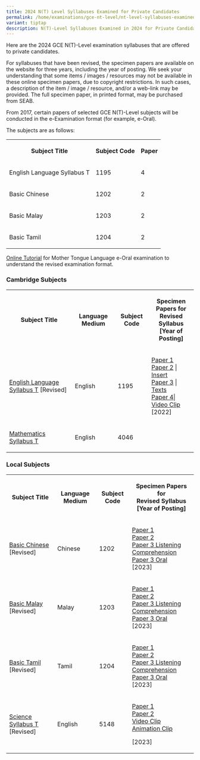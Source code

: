 ```yaml
---
title: 2024 N(T) Level Syllabuses Examined for Private Candidates
permalink: /home/examinations/gce-nt-level/nt-level-syllabuses-examined-for-private-candidates-2024/
variant: tiptap
description: N(T)-Level Syllabuses Examined in 2024 for Private Candidates
---
```

<p>Here are the 2024 GCE N(T)-Level examination syllabuses that are offered
to private candidates.</p>
<p>For syllabuses that have been revised, the specimen papers are available
on the website for three years, including the year of posting. We seek
your understanding that some items / images / resources may not be available
in these online specimen papers, due to copyright restrictions. In such
cases, a description of the item / image / resource, and/or a web-link
may be provided. The full specimen paper, in printed format, may be purchased
from SEAB.</p>
<p>From 2017, certain papers of selected GCE N(T)-Level subjects will be
conducted in the e-Examination format (for example, e-Oral).</p>
<p>The subjects are as follows:</p>
<table style="minWidth: 75px">
<colgroup>
<col>
<col>
<col>
</colgroup>
<tbody>
<tr>
<th rowspan="1" colspan="1">
<p><strong>Subject Title</strong>
</p>
</th>
<th rowspan="1" colspan="1">
<p><strong>Subject Code</strong>
</p>
</th>
<th rowspan="1" colspan="1">
<p><strong>Paper</strong>
</p>
</th>
</tr>
<tr>
<td rowspan="1" colspan="1">
<p>English Language Syllabus T</p>
</td>
<td rowspan="1" colspan="1">
<p>1195</p>
</td>
<td rowspan="1" colspan="1">
<p>4</p>
</td>
</tr>
<tr>
<td rowspan="1" colspan="1">
<p>Basic Chinese</p>
</td>
<td rowspan="1" colspan="1">
<p>1202</p>
</td>
<td rowspan="1" colspan="1">
<p>2</p>
</td>
</tr>
<tr>
<td rowspan="1" colspan="1">
<p>Basic Malay</p>
</td>
<td rowspan="1" colspan="1">
<p>1203</p>
</td>
<td rowspan="1" colspan="1">
<p>2</p>
</td>
</tr>
<tr>
<td rowspan="1" colspan="1">
<p>Basic Tamil</p>
</td>
<td rowspan="1" colspan="1">
<p>1204</p>
</td>
<td rowspan="1" colspan="1">
<p>2</p>
</td>
</tr>
</tbody>
</table>
<p><a href="https://www.seab.gov.sg/pages/e-Oral-Examination-Guide-for-Candidate/story_html5.html" rel="noopener noreferrer nofollow" target="_blank"><u>Online Tutorial</u></a> for
Mother Tongue Language e-Oral examination to understand the revised examination
format.</p>
<h3><strong>Cambridge Subjects</strong></h3>
<table style="minWidth: 100px">
<colgroup>
<col>
<col>
<col>
<col>
</colgroup>
<tbody>
<tr>
<th rowspan="1" colspan="1">
<p><strong>Subject Title</strong>
</p>
</th>
<th rowspan="1" colspan="1">
<p><strong>Language Medium</strong>
</p>
</th>
<th rowspan="1" colspan="1">
<p><strong>Subject Code</strong>
</p>
</th>
<th rowspan="1" colspan="1">
<p><strong>Specimen Papers for<br>Revised Syllabus<br>[Year of Posting]</strong>
</p>
</th>
</tr>
<tr>
<td rowspan="1" colspan="1">
<p><a href="https://www.seab.gov.sg/docs/default-source/national-examinations/syllabus/nlevel/2024syllabus/1195_y24_sy.pdf" rel="noopener noreferrer nofollow" target="_blank"><u>English Language Syllabus T</u></a> [Revised]</p>
</td>
<td rowspan="1" colspan="1">
<p>English</p>
</td>
<td rowspan="1" colspan="1">
<p>1195</p>
</td>
<td rowspan="1" colspan="1">
<p><a href="https://www.seab.gov.sg/docs/default-source/national-examinations/syllabus/nlevel/2023syllabus/1195_y23_sp_1.pdf" rel="noopener noreferrer nofollow" target="_blank"><u>Paper 1</u></a> 
<br><a href="https://www.seab.gov.sg/docs/default-source/national-examinations/syllabus/nlevel/2023syllabus/1195_y23_sp_2.pdf" rel="noopener noreferrer nofollow" target="_blank"><u>Paper 2</u></a>&nbsp;|
<a href="https://www.seab.gov.sg/docs/default-source/national-examinations/syllabus/nlevel/2023syllabus/1195_y23_si_2.pdf" rel="noopener noreferrer nofollow" target="_blank"><u>Insert</u> 
</a>
<br><a href="https://www.seab.gov.sg/docs/default-source/national-examinations/syllabus/nlevel/2023syllabus/1195_y23_sp_3.pdf" rel="noopener noreferrer nofollow" target="_blank"><u>Paper 3</u></a>&nbsp;|
<a href="https://www.seab.gov.sg/docs/default-source/national-examinations/syllabus/nlevel/2023syllabus/1195_y23_st_3.pdf" rel="noopener noreferrer nofollow" target="_blank"><u>Texts</u> 
</a>
<br><a href="https://www.seab.gov.sg/docs/default-source/national-examinations/syllabus/nlevel/2023syllabus/1195_y23_sp_4.pdf" rel="noopener noreferrer nofollow" target="_blank"><u>Paper 4</u></a>|
<a href="https://www.seab.gov.sg/videos/default-source/syllabuses-videos/1195_y23_p4_sv.mp4" rel="noopener noreferrer nofollow" target="_blank"><u>Video Clip</u> 
</a>
<br>[2022]</p>
</td>
</tr>
<tr>
<td rowspan="1" colspan="1">
<p><a href="https://www.seab.gov.sg/docs/default-source/national-examinations/syllabus/nlevel/2024syllabus/4046_y24_sy.pdf" rel="noopener noreferrer nofollow" target="_blank"><u>Mathematics Syllabus T</u></a>
</p>
</td>
<td rowspan="1" colspan="1">
<p>English</p>
</td>
<td rowspan="1" colspan="1">
<p>4046</p>
</td>
<td rowspan="1" colspan="1">
<p></p>
</td>
</tr>
</tbody>
</table>
<h3><strong>Local Subjects</strong></h3>
<table style="minWidth: 100px">
<colgroup>
<col>
<col>
<col>
<col>
</colgroup>
<tbody>
<tr>
<th rowspan="1" colspan="1">
<p><strong>Subject Title</strong>
</p>
</th>
<th rowspan="1" colspan="1">
<p><strong>Language Medium</strong>
</p>
</th>
<th rowspan="1" colspan="1">
<p><strong>Subject Code</strong>
</p>
</th>
<th rowspan="1" colspan="1">
<p><strong>Specimen Papers for<br>Revised Syllabus<br>[Year of Posting]</strong>
</p>
</th>
</tr>
<tr>
<td rowspan="1" colspan="1">
<p><a href="https://www.seab.gov.sg/docs/default-source/national-examinations/syllabus/nlevel/2024syllabus/1202_y24_sy.pdf" rel="noopener noreferrer nofollow" target="_blank"><u>Basic Chinese</u></a> [Revised]</p>
</td>
<td rowspan="1" colspan="1">
<p>Chinese</p>
</td>
<td rowspan="1" colspan="1">
<p>1202</p>
</td>
<td rowspan="1" colspan="1">
<p><a href="https://www.seab.gov.sg/docs/default-source/national-examinations/syllabus/nlevel/2024syllabus/1202_y24_sp1.pdf" rel="noopener noreferrer nofollow" target="_blank"><u>Paper 1</u></a> 
<br><a href="https://www.seab.gov.sg/docs/default-source/national-examinations/syllabus/nlevel/2024syllabus/1202_y24_sp2.pdf" rel="noopener noreferrer nofollow" target="_blank"><u>Paper 2</u></a> 
<br><a href="https://www.seab.gov.sg/docs/default-source/national-examinations/syllabus/nlevel/2024syllabus/1202_y24_sp3lc.pdf" rel="noopener noreferrer nofollow" target="_blank"><u>Paper 3 Listening Comprehension</u></a> 
<br><a href="https://www.seab.gov.sg/docs/default-source/national-examinations/syllabus/nlevel/2024syllabus/1202_y24_sp3oral.pdf" rel="noopener noreferrer nofollow" target="_blank"><u>Paper 3 Oral</u></a> 
<br>[2023]</p>
</td>
</tr>
<tr>
<td rowspan="1" colspan="1">
<p><a href="https://www.seab.gov.sg/docs/default-source/national-examinations/syllabus/nlevel/2024syllabus/1203_y24_sy.pdf" rel="noopener noreferrer nofollow" target="_blank"><u>Basic Malay</u></a> [Revised]</p>
</td>
<td rowspan="1" colspan="1">
<p>Malay</p>
</td>
<td rowspan="1" colspan="1">
<p>1203</p>
</td>
<td rowspan="1" colspan="1">
<p><a href="https://www.seab.gov.sg/docs/default-source/national-examinations/syllabus/nlevel/2024syllabus/1203_y24_sp1.pdf" rel="noopener noreferrer nofollow" target="_blank"><u>Paper 1</u></a> 
<br><a href="https://www.seab.gov.sg/docs/default-source/national-examinations/syllabus/nlevel/2024syllabus/1203_y24_sp2.pdf" rel="noopener noreferrer nofollow" target="_blank"><u>Paper 2</u></a> 
<br><a href="https://www.seab.gov.sg/docs/default-source/national-examinations/syllabus/nlevel/2024syllabus/1203_y24_sp3LC.pdf" rel="noopener noreferrer nofollow" target="_blank"><u>Paper 3 Listening Comprehension</u></a> 
<br><a href="https://www.seab.gov.sg/docs/default-source/national-examinations/syllabus/nlevel/2024syllabus/1203_y24_sp3Oral.pdf" rel="noopener noreferrer nofollow" target="_blank"><u>Paper 3 Oral<br></u></a>[2023]</p>
</td>
</tr>
<tr>
<td rowspan="1" colspan="1">
<p><a href="https://www.seab.gov.sg/docs/default-source/national-examinations/syllabus/nlevel/2024syllabus/1204_y24_sy.pdf?sfvrsn=18a8a4e0_2" rel="noopener noreferrer nofollow" target="_blank"><u>Basic Tamil</u></a> [Revised]</p>
</td>
<td rowspan="1" colspan="1">
<p>Tamil</p>
</td>
<td rowspan="1" colspan="1">
<p>1204</p>
</td>
<td rowspan="1" colspan="1">
<p><a href="https://www.seab.gov.sg/docs/default-source/national-examinations/syllabus/nlevel/2024syllabus/1204_y24_sp1.pdf?sfvrsn=7f9f200d_2" rel="noopener noreferrer nofollow" target="_blank"><u>Paper 1</u></a> 
<br><a href="https://www.seab.gov.sg/docs/default-source/national-examinations/syllabus/nlevel/2024syllabus/1204_y24_sp2.pdf?sfvrsn=36ef0ee_2" rel="noopener noreferrer nofollow" target="_blank"><u>Paper 2</u></a> 
<br><a href="https://www.seab.gov.sg/docs/default-source/national-examinations/syllabus/nlevel/2024syllabus/1204_y24_sp3lc.pdf?sfvrsn=79511d0e_2" rel="noopener noreferrer nofollow" target="_blank"><u>Paper 3 Listening Comprehension</u></a> 
<br><a href="https://www.seab.gov.sg/docs/default-source/national-examinations/syllabus/nlevel/2024syllabus/1204_y24_sporal.pdf?sfvrsn=b47ac04_2" rel="noopener noreferrer nofollow" target="_blank"><u>Paper 3 Oral</u></a> 
<br>[2023]</p>
</td>
</tr>
<tr>
<td rowspan="1" colspan="1">
<p><a href="https://www.seab.gov.sg/docs/default-source/national-examinations/syllabus/nlevel/2024syllabus/5148_y24_sy.pdf" rel="noopener noreferrer nofollow" target="_blank"><u>Science Syllabus T</u></a> [Revised]</p>
</td>
<td rowspan="1" colspan="1">
<p>English</p>
</td>
<td rowspan="1" colspan="1">
<p>5148</p>
</td>
<td rowspan="1" colspan="1">
<p><a href="https://www.seab.gov.sg/docs/default-source/national-examinations/syllabus/nlevel/2024syllabus/5148_y24_sp_1.pdf" rel="noopener noreferrer nofollow" target="_blank"><u>Paper 1</u></a> 
<br><a href="https://www.seab.gov.sg/docs/default-source/national-examinations/syllabus/nlevel/2024syllabus/5148_y24_sp_2.pdf" rel="noopener noreferrer nofollow" target="_blank"><u>Paper 2</u></a> 
<br><a href="https://www.seab.gov.sg/videos/default-source/science-syllabus-video/5148_y24_p1_video.mp4?sfvrsn=f13428d3_2" rel="noopener noreferrer nofollow" target="_blank"><u>Video Clip</u></a> 
<br><a href="https://www.seab.gov.sg/videos/default-source/science-syllabus-video/5148_y24_p1_animation.mp4?sfvrsn=b5df17a7_2" rel="noopener noreferrer nofollow" target="_blank"><u>Animation Clip<br></u></a>
</p>
<p>[2023]</p>
</td>
</tr>
</tbody>
</table>
<p></p>